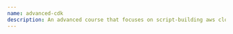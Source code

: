 ```yaml
---
name: advanced-cdk
description: An advanced course that focuses on script-building aws cloudformation templates using the aws-cdk
---
```

